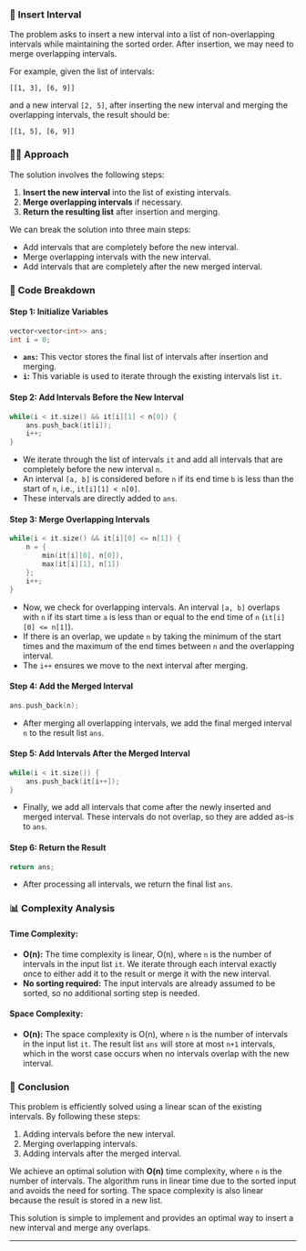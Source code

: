 ### 🚀 **Insert Interval**

The problem asks to insert a new interval into a list of non-overlapping intervals while maintaining the sorted order. After insertion, we may need to merge overlapping intervals.

For example, given the list of intervals:
```
[[1, 3], [6, 9]]
```
and a new interval `[2, 5]`, after inserting the new interval and merging the overlapping intervals, the result should be:
```
[[1, 5], [6, 9]]
```

### 🧑‍💻 **Approach**

The solution involves the following steps:

1. **Insert the new interval** into the list of existing intervals.
2. **Merge overlapping intervals** if necessary.
3. **Return the resulting list** after insertion and merging.

We can break the solution into three main steps:
- Add intervals that are completely before the new interval.
- Merge overlapping intervals with the new interval.
- Add intervals that are completely after the new merged interval.

### 📝 **Code Breakdown**

#### Step 1: Initialize Variables

```cpp
vector<vector<int>> ans;
int i = 0;
```

- **`ans`:** This vector stores the final list of intervals after insertion and merging.
- **`i`:** This variable is used to iterate through the existing intervals list `it`.

#### Step 2: Add Intervals Before the New Interval

```cpp
while(i < it.size() && it[i][1] < n[0]) {
    ans.push_back(it[i]);
    i++;
}
```

- We iterate through the list of intervals `it` and add all intervals that are completely before the new interval `n`.
- An interval `[a, b]` is considered before `n` if its end time `b` is less than the start of `n`, i.e., `it[i][1] < n[0]`.
- These intervals are directly added to `ans`.

#### Step 3: Merge Overlapping Intervals

```cpp
while(i < it.size() && it[i][0] <= n[1]) {
    n = {
        min(it[i][0], n[0]),
        max(it[i][1], n[1])
    };
    i++;
}
```

- Now, we check for overlapping intervals. An interval `[a, b]` overlaps with `n` if its start time `a` is less than or equal to the end time of `n` (`it[i][0] <= n[1]`).
- If there is an overlap, we update `n` by taking the minimum of the start times and the maximum of the end times between `n` and the overlapping interval.
- The `i++` ensures we move to the next interval after merging.

#### Step 4: Add the Merged Interval

```cpp
ans.push_back(n);
```

- After merging all overlapping intervals, we add the final merged interval `n` to the result list `ans`.

#### Step 5: Add Intervals After the Merged Interval

```cpp
while(i < it.size()) {
    ans.push_back(it[i++]);
}
```

- Finally, we add all intervals that come after the newly inserted and merged interval. These intervals do not overlap, so they are added as-is to `ans`.

#### Step 6: Return the Result

```cpp
return ans;
```

- After processing all intervals, we return the final list `ans`.

### 📊 **Complexity Analysis**

#### Time Complexity:

- **O(n):** The time complexity is linear, O(n), where `n` is the number of intervals in the input list `it`. We iterate through each interval exactly once to either add it to the result or merge it with the new interval.
- **No sorting required:** The input intervals are already assumed to be sorted, so no additional sorting step is needed.

#### Space Complexity:

- **O(n):** The space complexity is O(n), where `n` is the number of intervals in the input list `it`. The result list `ans` will store at most `n+1` intervals, which in the worst case occurs when no intervals overlap with the new interval.

### 🌟 **Conclusion**

This problem is efficiently solved using a linear scan of the existing intervals. By following these steps:
1. Adding intervals before the new interval.
2. Merging overlapping intervals.
3. Adding intervals after the merged interval.

We achieve an optimal solution with **O(n)** time complexity, where `n` is the number of intervals. The algorithm runs in linear time due to the sorted input and avoids the need for sorting. The space complexity is also linear because the result is stored in a new list.

This solution is simple to implement and provides an optimal way to insert a new interval and merge any overlaps.

---